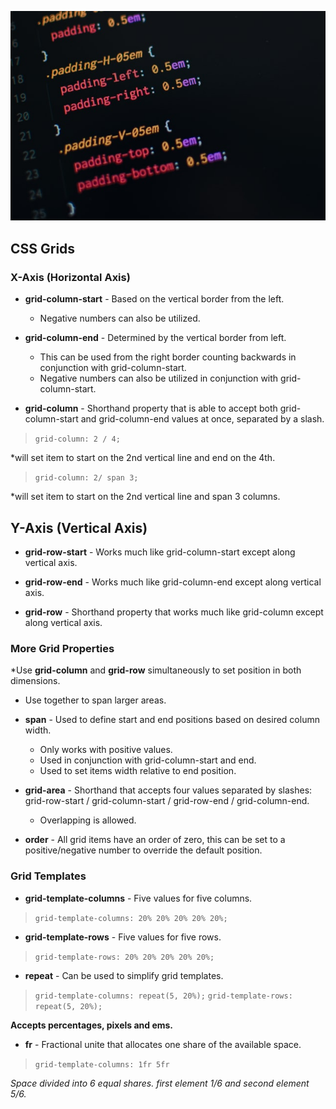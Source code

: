![Alt Text](img/css-image.jpg)

## CSS Grids

### X-Axis (Horizontal Axis)

- **grid-column-start** - Based on the vertical border from the left.
    - Negative numbers can also be utilized.

- **grid-column-end** - Determined by the vertical border from left. 
    - This can be used from the right border counting backwards in conjunction with grid-column-start.
    - Negative numbers can also be utilized in conjunction with grid-column-start.

- **grid-column** - Shorthand property that is able to accept both grid-column-start and grid-column-end values at once, separated by a slash.

> `grid-column: 2 / 4;`

*will set item to start on the 2nd vertical line and end on the 4th.

> `grid-column: 2/ span 3;`

*will set item to start on the 2nd vertical line and span 3 columns.

## Y-Axis (Vertical Axis)

- **grid-row-start** - Works much like grid-column-start except along vertical axis.

- **grid-row-end** - Works much like grid-column-end except along vertical axis.

- **grid-row** - Shorthand property that works much like grid-column except along vertical axis.

### More Grid Properties

*Use **grid-column** and **grid-row** simultaneously to set position in both dimensions.
  - Use together to span larger areas.

- **span** - Used to define start and end positions based on desired column width. 
    - Only works with positive values.
    - Used in conjunction with grid-column-start and end.
    - Used to set items width relative to end position.

- **grid-area** - Shorthand that accepts four values separated by slashes: grid-row-start / grid-column-start / grid-row-end / grid-column-end.
  - Overlapping is allowed.

- **order** - All grid items have an order of zero, this can be set to a positive/negative number to override the default position. 

### Grid Templates

- **grid-template-columns** - Five values for five columns.

> `grid-template-columns: 20% 20% 20% 20% 20%;`

- **grid-template-rows** - Five values for five rows.

> `grid-template-rows: 20% 20% 20% 20% 20%;`

- **repeat** - Can be used to simplify grid templates.

> `grid-template-columns: repeat(5, 20%);`
> `grid-template-rows: repeat(5, 20%);`

**Accepts percentages, pixels and ems.**

- **fr** - Fractional unite that allocates one share of the available space. 

> `grid-template-columns: 1fr 5fr`

*Space divided into 6 equal shares. first element 1/6 and second element 5/6.*